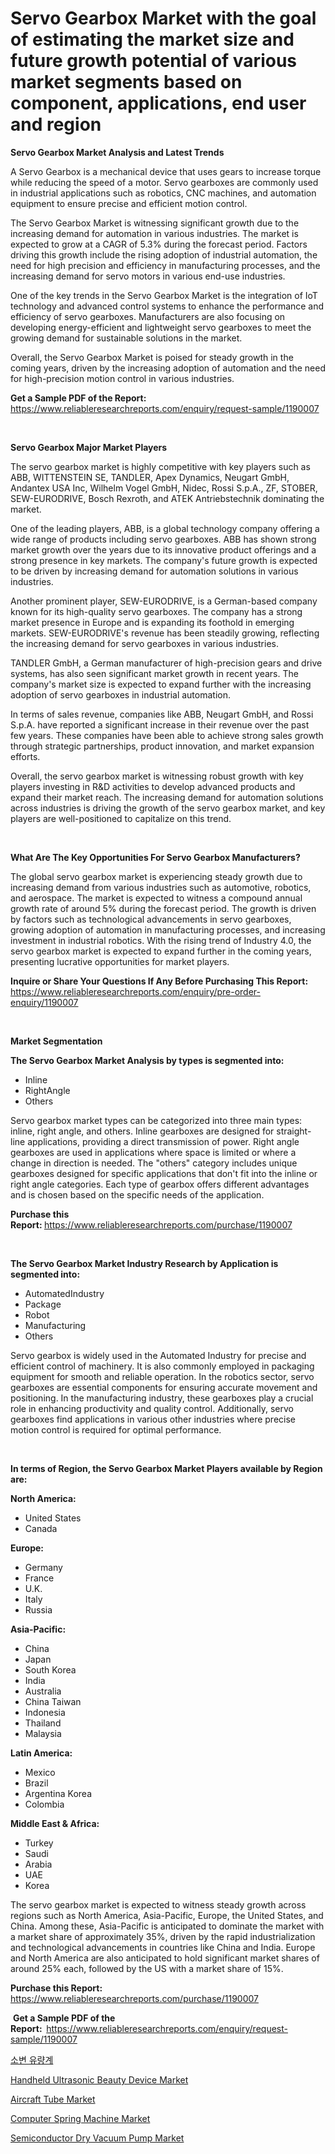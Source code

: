 <p><h1>Servo Gearbox Market with the goal of estimating the market size and future growth potential of various market segments based on component, applications, end user and region</h1></p><p><strong>Servo Gearbox Market Analysis and Latest Trends</strong></p>
<p><p>A Servo Gearbox is a mechanical device that uses gears to increase torque while reducing the speed of a motor. Servo gearboxes are commonly used in industrial applications such as robotics, CNC machines, and automation equipment to ensure precise and efficient motion control.</p><p>The Servo Gearbox Market is witnessing significant growth due to the increasing demand for automation in various industries. The market is expected to grow at a CAGR of 5.3% during the forecast period. Factors driving this growth include the rising adoption of industrial automation, the need for high precision and efficiency in manufacturing processes, and the increasing demand for servo motors in various end-use industries.</p><p>One of the key trends in the Servo Gearbox Market is the integration of IoT technology and advanced control systems to enhance the performance and efficiency of servo gearboxes. Manufacturers are also focusing on developing energy-efficient and lightweight servo gearboxes to meet the growing demand for sustainable solutions in the market.</p><p>Overall, the Servo Gearbox Market is poised for steady growth in the coming years, driven by the increasing adoption of automation and the need for high-precision motion control in various industries.</p></p>
<p><strong>Get a Sample PDF of the Report:&nbsp;</strong> <a href="https://www.reliableresearchreports.com/enquiry/request-sample/1190007">https://www.reliableresearchreports.com/enquiry/request-sample/1190007</a></p>
<p>&nbsp;</p>
<p><strong>Servo Gearbox Major Market Players</strong></p>
<p><p>The servo gearbox market is highly competitive with key players such as ABB, WITTENSTEIN SE, TANDLER, Apex Dynamics, Neugart GmbH, Andantex USA Inc, Wilhelm Vogel GmbH, Nidec, Rossi S.p.A., ZF, STOBER, SEW-EURODRIVE, Bosch Rexroth, and ATEK Antriebstechnik dominating the market.</p><p>One of the leading players, ABB, is a global technology company offering a wide range of products including servo gearboxes. ABB has shown strong market growth over the years due to its innovative product offerings and a strong presence in key markets. The company's future growth is expected to be driven by increasing demand for automation solutions in various industries.</p><p>Another prominent player, SEW-EURODRIVE, is a German-based company known for its high-quality servo gearboxes. The company has a strong market presence in Europe and is expanding its foothold in emerging markets. SEW-EURODRIVE's revenue has been steadily growing, reflecting the increasing demand for servo gearboxes in various industries.</p><p>TANDLER GmbH, a German manufacturer of high-precision gears and drive systems, has also seen significant market growth in recent years. The company's market size is expected to expand further with the increasing adoption of servo gearboxes in industrial automation.</p><p>In terms of sales revenue, companies like ABB, Neugart GmbH, and Rossi S.p.A. have reported a significant increase in their revenue over the past few years. These companies have been able to achieve strong sales growth through strategic partnerships, product innovation, and market expansion efforts.</p><p>Overall, the servo gearbox market is witnessing robust growth with key players investing in R&D activities to develop advanced products and expand their market reach. The increasing demand for automation solutions across industries is driving the growth of the servo gearbox market, and key players are well-positioned to capitalize on this trend.</p></p>
<p>&nbsp;</p>
<p><strong>What Are The Key Opportunities For Servo Gearbox Manufacturers?</strong></p>
<p><p>The global servo gearbox market is experiencing steady growth due to increasing demand from various industries such as automotive, robotics, and aerospace. The market is expected to witness a compound annual growth rate of around 5% during the forecast period. The growth is driven by factors such as technological advancements in servo gearboxes, growing adoption of automation in manufacturing processes, and increasing investment in industrial robotics. With the rising trend of Industry 4.0, the servo gearbox market is expected to expand further in the coming years, presenting lucrative opportunities for market players.</p></p>
<p><strong>Inquire or Share Your Questions If Any Before Purchasing This Report:</strong> <a href="https://www.reliableresearchreports.com/enquiry/pre-order-enquiry/1190007">https://www.reliableresearchreports.com/enquiry/pre-order-enquiry/1190007</a></p>
<p>&nbsp;</p>
<p><strong>Market Segmentation</strong></p>
<p><strong>The Servo Gearbox Market Analysis by types is segmented into:</strong></p>
<p><ul><li>Inline</li><li>RightAngle</li><li>Others</li></ul></p>
<p><p>Servo gearbox market types can be categorized into three main types: inline, right angle, and others. Inline gearboxes are designed for straight-line applications, providing a direct transmission of power. Right angle gearboxes are used in applications where space is limited or where a change in direction is needed. The "others" category includes unique gearboxes designed for specific applications that don't fit into the inline or right angle categories. Each type of gearbox offers different advantages and is chosen based on the specific needs of the application.</p></p>
<p><strong>Purchase this Report:&nbsp;</strong><a href="https://www.reliableresearchreports.com/purchase/1190007">https://www.reliableresearchreports.com/purchase/1190007</a></p>
<p>&nbsp;</p>
<p><strong>The Servo Gearbox Market Industry Research by Application is segmented into:</strong></p>
<p><ul><li>AutomatedIndustry</li><li>Package</li><li>Robot</li><li>Manufacturing</li><li>Others</li></ul></p>
<p><p>Servo gearbox is widely used in the Automated Industry for precise and efficient control of machinery. It is also commonly employed in packaging equipment for smooth and reliable operation. In the robotics sector, servo gearboxes are essential components for ensuring accurate movement and positioning. In the manufacturing industry, these gearboxes play a crucial role in enhancing productivity and quality control. Additionally, servo gearboxes find applications in various other industries where precise motion control is required for optimal performance.</p></p>
<p>&nbsp;</p>
<p><strong>In terms of Region, the Servo Gearbox Market Players available by Region are:</strong></p>
<p>
    <p> <strong> North America: </strong>
        <ul>
            <li>United States</li>
            <li>Canada</li>
        </ul>
        </p> 
    <p> <strong> Europe: </strong>
        <ul>
            <li>Germany</li>
            <li>France</li>
            <li>U.K.</li>
            <li>Italy</li>
            <li>Russia</li>
        </ul>
        </p> 
    <p> <strong> Asia-Pacific: </strong>
        <ul>
            <li>China</li>
            <li>Japan</li>
            <li>South Korea</li>
            <li>India</li>
            <li>Australia</li>
            <li>China Taiwan</li>
            <li>Indonesia</li>
            <li>Thailand</li>
            <li>Malaysia</li>
        </ul>
        </p> 
    <p> <strong> Latin America: </strong>
        <ul>
            <li>Mexico</li>
            <li>Brazil</li>
            <li>Argentina Korea</li>
            <li>Colombia</li>
        </ul>
        </p> 
    <p> <strong> Middle East & Africa: </strong>
        <ul>
            <li>Turkey</li>
            <li>Saudi</li>
            <li>Arabia</li>
            <li>UAE</li>
            <li>Korea</li>
        </ul>
    </p>
    </p>
<p><p>The servo gearbox market is expected to witness steady growth across regions such as North America, Asia-Pacific, Europe, the United States, and China. Among these, Asia-Pacific is anticipated to dominate the market with a market share of approximately 35%, driven by the rapid industrialization and technological advancements in countries like China and India. Europe and North America are also anticipated to hold significant market shares of around 25% each, followed by the US with a market share of 15%.</p></p>
<p><strong>Purchase this Report: </strong><a href="https://www.reliableresearchreports.com/purchase/1190007">https://www.reliableresearchreports.com/purchase/1190007</a></p>
<p>&nbsp;<strong>Get a Sample PDF of the Report:&nbsp;&nbsp;</strong><a href="https://www.reliableresearchreports.com/enquiry/request-sample/1190007">https://www.reliableresearchreports.com/enquiry/request-sample/1190007</a></p>
<p><strong></strong></p>
<p><p><a href="https://github.com/khytkeqagplkzqvh/Market-Research-Report-List-1/blob/main/4779474186917.md">소변 유량계</a></p><p><a href="https://automatic-knee-4c7.notion.site/Handheld-Ultrasonic-Beauty-Device-Market-Analysis-and-Market-Size-Global-Industry-Overview-Market--6a7c595ddec248ff802a8956e6874bb5">Handheld Ultrasonic Beauty Device Market</a></p><p><a href="https://issuu.com/reportprime-2/docs/aircraft-tube-market-size-2030.pptx">Aircraft Tube Market</a></p><p><a href="https://github.com/fiixsa/Market-Research-Report-List-1/blob/main/computer-spring-machine-market.md">Computer Spring Machine Market</a></p><p><a href="https://github.com/Airanohannonzb68e5pb53oc1/Market-Research-Report-List-1/blob/main/semiconductor-dry-vacuum-pump-market.md">Semiconductor Dry Vacuum Pump Market</a></p></p>